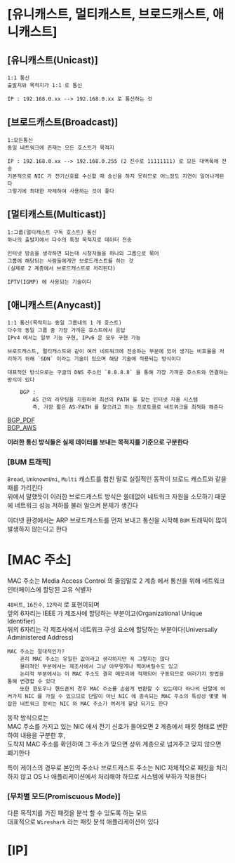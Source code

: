 # [유니캐스트, 멀티캐스트, 브로드캐스트, 애니캐스트]

## [유니캐스트(Unicast)]   
	1:1 통신   
	출발지와 목적지가 1:1 로 통신

	IP : 192.168.0.xx --> 192.168.0.xx 로 통신하는 것   

## [브로드캐스트(Broadcast)]   
	1:모든통신   
	동일 네트워크에 존재는 모든 호스트가 목적지

	IP : 192.168.0.xx --> 192.168.0.255 (2 진수로 11111111) 로 모든 대역폭에 전송   
	기본적으로 NIC 가 전기신호를 수신할 때 송신을 하지 못하므로 어느정도 지연이 일어나게된다   
	그렇기에 최대한 자제하여 사용하는 것이 좋다    

## [멀티캐스트(Multicast)]   
	1:그룹(멀티캐스트 구독 호스트) 통신
	하나의 출발지에서 다수의 특정 목적지로 데이터 전송

	인터넷 방송을 생각하면 되는데 시청자들을 하나의 그룹으로 묶어   
	그룹에 해당되는 사람들에게만 브로드캐스트를 하는 것   
	(실제로 2 계층에서 브로드캐스트로 처리된다)

	IPTV(IGMP) 에 사용되는 기술이다   


## [애니캐스트(Anycast)]   
	1:1 통신(목적지는 동일 그룹내의 1 개 호스트)
	다수의 동일 그룹 중 가장 가까운 호스트에서 응답
	IPv4 에서는 일부 기능 구현, IPv6 은 모두 구현 가능   

	브로드캐스트, 멀티캐스트와 같이 여러 네트워크에 전송하는 부분에 있어 생기는 비효율을 처리하기 위해 `SDN` 이라는 기술이 있으며 해당 기술에 적용되는 방식이다     

	대표적인 방식으로는 구글의 DNS 주소인 `8.8.8.8` 을 통해 가장 가까운 호스트와 연결하는 방식이 있다   

		BGP : 
			AS 간의 라우팅을 지원하여 최선의 PATH 를 찾는 인터넷 자율 시스템
			즉, 가장 짧은 AS-PATH 를 찾으려고 하는 프로토콜로 네트워크를 최적화 해준다
			
[BGP_PDF](./자료/Netmanias.2010.07.10_BGP_Protocol_Overview.pdf)   
[BGP_AWS](https://aws.amazon.com/ko/what-is/border-gateway-protocol/)   

**이러한 통신 방식들은 실제 데이터를 보내는 목적지를 기준으로 구분한다**

### [BUM 트래픽]

`Broad`, `UnknownUni`, `Multi` 캐스트를 합친 말로 실질적인 동작이 브로드 캐스트와 같을 때를 가리킨다   
위에서 말했듯이 이러한 브로드캐스트 방식은 쓸데없이 네트워크 자원을 소모하기 때문에 네트워크 성능 저하를 불러 일으켜 문제가 생긴다   

이더넷 환경에서는 ARP 브로드캐스트를 먼저 보내고 통신을 시작해 `BUM` 트래픽이 많이 발생하지 않는다고 한다   

# [MAC 주소]

MAC 주소는 Media Access Control 의 줄임말로 2 계층 에서 통신을 위해 네트워크 인터페이스에 할당된 고유 식별자   

`48비트`, `16진수`, `12자리` 로 표현이되며    
앞의 6자리는 IEEE 가 제조사에 할당하는 부분이고(Organizational Unique Identifier)    
뒤의 6자리는 각 제조사에서 네트워크 구성 요소에 할당하는 부분이다(Universally Administered Address)   

	MAC 주소는 절대적인가?
		흔히 MAC 주소는 유일한 값이라고 생각하지만 꼭 그렇지는 않다   
		물리적인 부분에서는 제조사에서 그냥 아무렇게나 찍어버릴수도 있고   
		논리적 부분에서는 이 MAC 주소도 결국 메모리에 적재되어 구동되므로 여러가지 방법을 통해 변경할 수 있다
		또한 윈도우나 핸드폰의 경우 MAC 주소를 손쉽게 변환할 수 있는데다 하나의 단말에 여러가지 NIC 를 가질 수 있으므로 단말이 아닌 NIC 에 종속되는 MAC 주소의 특성상 몇몇 복잡한 네트워크 장비는 NIC 와 MAC 주소가 여러개 할당 되기도 한다   

동작 방식으로는   
MAC 주소를 가지고 있는 NIC 에서 전기 신호가 들어오면 2 계층에서 패킷 형태로 변환하여 내용을 구분한 후,   
도착지 MAC 주소를 확인하여 그 주소가 맞으면 상위 계층으로 넘겨주고 맞지 않으면 폐기한다   

특이 케이스의 경우로 본인의 주소나 브로드캐스트 주소는 NIC 자체적으로 패킷을 처리하지 않고 OS 나 애플리케이션에서 처리해야 하므로 시스템에 부하가 작용한다   

### [무차별 모드(Promiscuous Mode)]

다른 목적지를 가진 패킷을 분석 할 수 있도록 하는 모드   
대표적으로  `Wireshark` 라는 패킷 분석 애플리케이션이 있다   

# [IP]